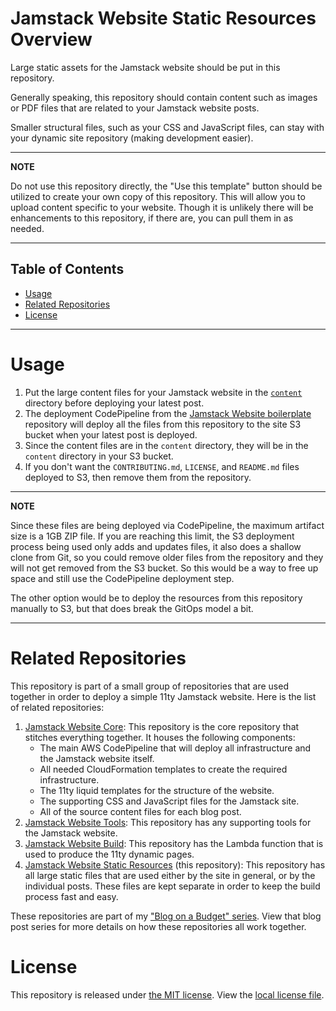 # Jamstack Website Static Resources Overview

Large static assets for the Jamstack website should be put in this repository.

Generally speaking, this repository should contain content such as images or PDF files that are related to your Jamstack website posts.

Smaller structural files, such as your CSS and JavaScript files, can stay with your dynamic site repository (making development easier).

---
**NOTE**

Do not use this repository directly, the "Use this template" button should be utilized to create your own copy of this repository.  This will allow you to upload content specific to your website.  Though it is unlikely there will be enhancements to this repository, if there are, you can pull them in as needed.

---

## Table of Contents

- [Usage](#usage)
- [Related Repositories](#related-repositories)
- [License](#license)

---

# Usage

1. Put the large content files for your Jamstack website in the [`content`](content) directory before deploying your latest post.
2. The deployment CodePipeline from the [Jamstack Website boilerplate](https://github.com/ngamradt/boilerplate-jamstack-website) repository will deploy all the files from this repository to the site S3 bucket when your latest post is deployed.
3. Since the content files are in the `content` directory, they will be in the `content` directory in your S3 bucket.
4. If you don't want the `CONTRIBUTING.md`, `LICENSE`, and `README.md` files deployed to S3, then remove them from the repository.

---

**NOTE**

Since these files are being deployed via CodePipeline, the maximum artifact size is a 1GB ZIP file.  If you are reaching this limit, the S3 deployment process being used only adds and updates files, it also does a shallow clone from Git, so you could remove older files from the repository and they will not get removed from the S3 bucket.  So this would be a way to free up space and still use the CodePipeline deployment step.

The other option would be to deploy the resources from this repository manually to S3, but that does break the GitOps model a bit.

---

# Related Repositories

This repository is part of a small group of repositories that are used together in order to deploy a simple 11ty Jamstack website.  Here is the list of related repositories:

1. [Jamstack Website Core](https://github.com/ngamradt/boilerplate-jamstack-website): This repository is the core repository that stitches everything together.  It houses the following components:
    - The main AWS CodePipeline that will deploy all infrastructure and the Jamstack website itself.
    - All needed CloudFormation templates to create the required infrastructure.
    - The 11ty liquid templates for the structure of the website.
    - The supporting CSS and JavaScript files for the Jamstack site.
    - All of the source content files for each blog post.
2. [Jamstack Website Tools](https://github.com/ngamradt/boilerplate-jamstack-website-tools): This repository has any supporting tools for the Jamstack website.
3. [Jamstack Website Build](https://github.com/ngamradt/boilerplate-jamstack-website-build): This repository has the Lambda function that is used to produce the 11ty dynamic pages.
4. [Jamstack Website Static Resources](https://github.com/ngamradt/boilerplate-jamstack-website-static) (this repository): This repository has all large static files that are used either by the site in general, or by the individual posts.  These files are kept separate in order to keep the build process fast and easy.

These repositories are part of my ["Blog on a Budget" series](https://nealgamradt.com/posts/2023/06/blog-on-a-budget-overview/index.html).  View that blog post series for more details on how these repositories all work together.

# License

This repository is released under [the MIT license](https://en.wikipedia.org/wiki/MIT_License).  View the [local license file](./LICENSE).
